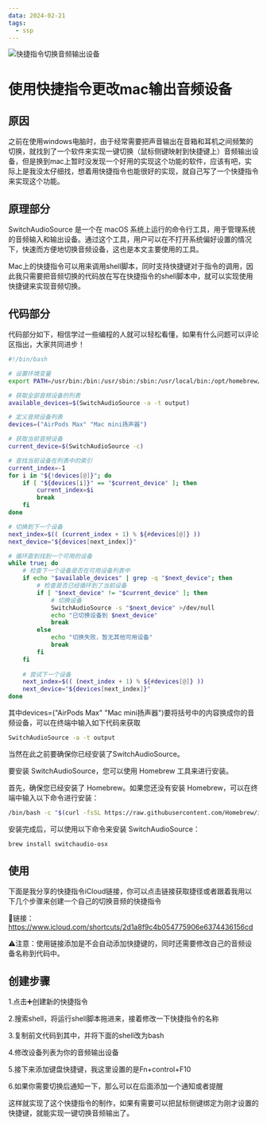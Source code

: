 ```yaml
---
data: 2024-02-21
tags:
  - ssp
---
```


![快捷指令切换音频输出设备](https://nowpic.oss-cn-shenzhen.aliyuncs.com/img/%E5%BF%AB%E6%8D%B7%E6%8C%87%E4%BB%A4%E5%88%87%E6%8D%A2%E9%9F%B3%E9%A2%91%E8%BE%93%E5%87%BA%E8%AE%BE%E5%A4%87.png)

# 使用快捷指令更改mac输出音频设备

## 原因

之前在使用windows电脑时，由于经常需要把声音输出在音箱和耳机之间频繁的切换，就找到了一个软件来实现一键切换（鼠标侧键映射到快捷键上）音频输出设备，但是换到mac上暂时没发现一个好用的实现这个功能的软件，应该有吧，实际上是我没太仔细找，想着用快捷指令也能很好的实现，就自己写了一个快捷指令来实现这个功能。

## 原理部分

SwitchAudioSource 是一个在 macOS 系统上运行的命令行工具，用于管理系统的音频输入和输出设备。通过这个工具，用户可以在不打开系统偏好设置的情况下，快速而方便地切换音频设备，这也是本文主要使用的工具。

Mac上的快捷指令可以用来调用shell脚本，同时支持快捷键对于指令的调用，因此我只需要把音频切换的代码放在写在快捷指令的shell脚本中，就可以实现使用快捷键来实现音频切换。

## 代码部分

代码部分如下，相信学过一些编程的人就可以轻松看懂，如果有什么问题可以评论区指出，大家共同进步！

```bash
#!/bin/bash

# 设置环境变量
export PATH=/usr/bin:/bin:/usr/sbin:/sbin:/usr/local/bin:/opt/homebrew/Cellar/switchaudio-osx/1.2.2:$PATH

# 获取全部音频设备的列表
available_devices=$(SwitchAudioSource -a -t output)

# 定义音频设备列表
devices=("AirPods Max" "Mac mini扬声器")

# 获取当前音频设备
current_device=$(SwitchAudioSource -c)

# 查找当前设备在列表中的索引
current_index=-1
for i in "${!devices[@]}"; do
    if [ "${devices[i]}" == "$current_device" ]; then
        current_index=$i
        break
    fi
done

# 切换到下一个设备
next_index=$(( (current_index + 1) % ${#devices[@]} ))
next_device="${devices[next_index]}"

# 循环直到找到一个可用的设备
while true; do
    # 检查下一个设备是否在可用设备列表中
    if echo "$available_devices" | grep -q "$next_device"; then
        # 检查是否已经循环到了当前设备
        if [ "$next_device" != "$current_device" ]; then
            # 切换设备
            SwitchAudioSource -s "$next_device" >/dev/null
            echo "已切换设备到 $next_device"
            break
        else
            echo "切换失败，暂无其他可用设备"
            break
        fi
    fi
    
    # 尝试下一个设备
    next_index=$(( (next_index + 1) % ${#devices[@]} ))
    next_device="${devices[next_index]}"
done
```

其中devices=("AirPods Max" "Mac mini扬声器")要将括号中的内容换成你的音频设备，可以在终端中输入如下代码来获取

```bash
SwitchAudioSource -a -t output
```

当然在此之前要确保你已经安装了SwitchAudioSource。

要安装 SwitchAudioSource，您可以使用 Homebrew 工具来进行安装。

首先，确保您已经安装了 Homebrew。如果您还没有安装 Homebrew，可以在终端中输入以下命令进行安装：

```bash
/bin/bash -c "$(curl -fsSL https://raw.githubusercontent.com/Homebrew/install/HEAD/install.sh)" 
```

 安装完成后，可以使用以下命令来安装 SwitchAudioSource： 

```  bash
brew install switchaudio-osx
```

## 使用

下面是我分享的快捷指令iCloud链接，你可以点击链接获取捷径或者跟着我用以下几个步骤来创建一个自己的切换音频的快捷指令

🔗链接：https://www.icloud.com/shortcuts/2d1a8f9c4b054775906e6374436156cd

⚠️注意：使用链接添加是不会自动添加快捷键的，同时还需要修改自己的音频设备名称到代码中。

## 创建步骤

1.点击➕创建新的快捷指令

2.搜索shell，将运行shell脚本拖进来，接着修改一下快捷指令的名称

3.复制前文代码到其中，并将下面的shell改为bash

4.修改设备列表为你的音频输出设备

5.接下来添加键盘快捷键，我这里设置的是Fn+control+F10

6.如果你需要切换后通知一下，那么可以在后面添加一个通知或者提醒

这样就实现了这个快捷指令的制作，如果有需要可以把鼠标侧键绑定为刚才设置的快捷键，就能实现一键切换音频输出了。

